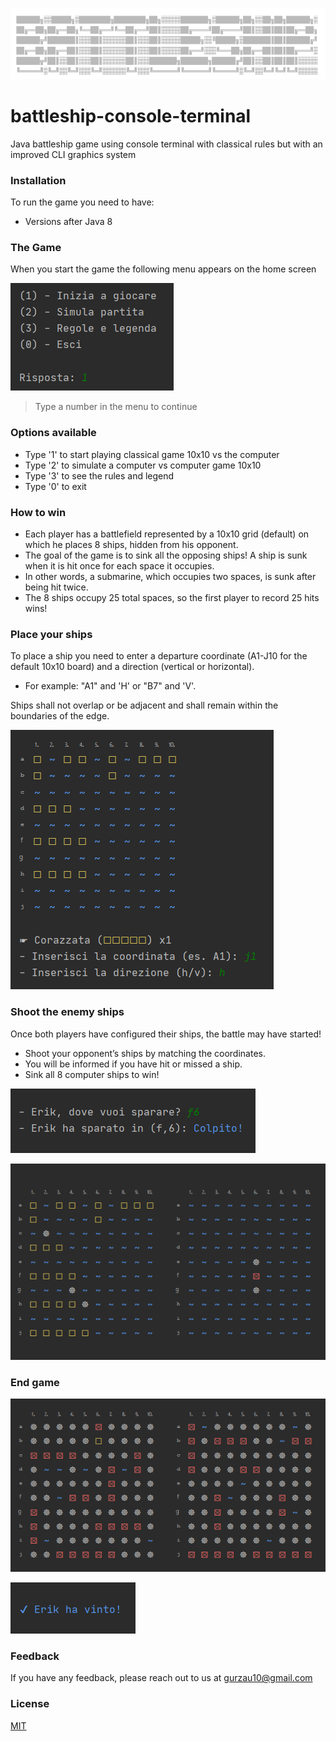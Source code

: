 ![title](./media/screenshot_title.png)
# battleship-console-terminal
Java battleship game using console terminal with classical rules but with an improved CLI graphics system


### Installation
To run the game you need to have:
* Versions after Java 8

### The Game
When you start the game the following menu appears on the home screen

![menu](./media/screenshot_initmenu.png)

>Type a number in the menu to continue

### Options available
  * Type '1' to start playing classical game 10x10 vs the computer
  * Type '2' to simulate a computer vs computer game 10x10
  * Type '3' to see the rules and legend
  * Type '0' to exit

### How to win
  - Each player has a battlefield represented by a 10x10 grid (default) on which he places 8 ships, hidden from his opponent.
  - The goal of the game is to sink all the opposing ships! A ship is sunk when it is hit once for each space it occupies.
  - In other words, a submarine, which occupies two spaces, is sunk after being hit twice.
  - The 8 ships occupy 25 total spaces, so the first player to record 25 hits wins!

### Place your ships

To place a ship you need to enter a departure coordinate (A1-J10 for the default 10x10 board) and a direction (vertical or horizontal).
- For example: "A1" and 'H' or "B7" and 'V'. 

Ships shall not overlap or be adjacent and shall remain within the boundaries of the edge.

![addShips](./media/screenshot_playerboard.png)


### Shoot the enemy ships
Once both players have configured their ships, the battle may have started!
- Shoot your opponent’s ships by matching the coordinates.
- You will be informed if you have hit or missed a ship.
- Sink all 8 computer ships to win!

![playerShoot](./media/screenshot_shootplayer.png)

![playerBoards](./media/screenshot_boards.png)

### End game

![endGame](./media/screenshot_endgame.png)

![playerWin](./media/screenshot_win.png)

### Feedback
If you have any feedback, please reach out to us at gurzau10@gmail.com

### License
[MIT](https://choosealicense.com/licenses/mit/)
